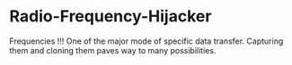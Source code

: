 # Radio-Frequency-Hijacker
Frequencies !!! One of the major mode of specific data transfer. Capturing them and cloning them paves way to many possibilities.
